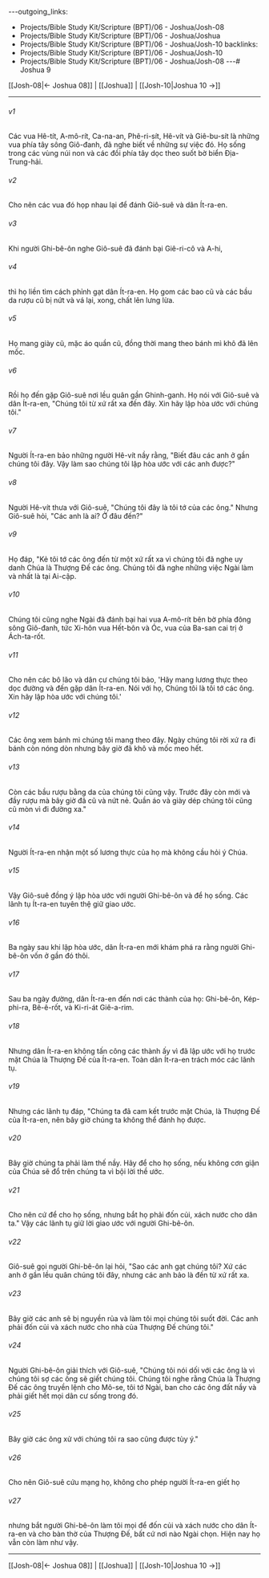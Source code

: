 ---outgoing_links:
  - Projects/Bible Study Kit/Scripture (BPT)/06 - Joshua/Josh-08
  - Projects/Bible Study Kit/Scripture (BPT)/06 - Joshua/Joshua
  - Projects/Bible Study Kit/Scripture (BPT)/06 - Joshua/Josh-10
backlinks:
  - Projects/Bible Study Kit/Scripture (BPT)/06 - Joshua/Josh-10
  - Projects/Bible Study Kit/Scripture (BPT)/06 - Joshua/Josh-08
---# Joshua 9

[[Josh-08|← Joshua 08]] | [[Joshua]] | [[Josh-10|Joshua 10 →]]
***



###### v1 
Các vua Hê-tít, A-mô-rít, Ca-na-an, Phê-ri-sít, Hê-vít và Giê-bu-sít là những vua phía tây sông Giô-đanh, đã nghe biết về những sự việc đó. Họ sống trong các vùng núi non và các đồi phía tây dọc theo suốt bờ biển Địa-Trung-hải. 

###### v2 
Cho nên các vua đó họp nhau lại để đánh Giô-suê và dân Ít-ra-en. 

###### v3 
Khi người Ghi-bê-ôn nghe Giô-suê đã đánh bại Giê-ri-cô và A-hi, 

###### v4 
thì họ liền tìm cách phỉnh gạt dân Ít-ra-en. Họ gom các bao cũ và các bầu da rượu cũ bị nứt và vá lại, xong, chất lên lưng lừa. 

###### v5 
Họ mang giày cũ, mặc áo quần cũ, đồng thời mang theo bánh mì khô đã lên mốc. 

###### v6 
Rồi họ đến gặp Giô-suê nơi lều quân gần Ghinh-ganh. Họ nói với Giô-suê và dân Ít-ra-en, "Chúng tôi từ xứ rất xa đến đây. Xin hãy lập hòa ước với chúng tôi." 

###### v7 
Người Ít-ra-en bảo những người Hê-vít nầy rằng, "Biết đâu các anh ở gần chúng tôi đây. Vậy làm sao chúng tôi lập hòa ước với các anh được?" 

###### v8 
Người Hê-vít thưa với Giô-suê, "Chúng tôi đây là tôi tớ của các ông." Nhưng Giô-suê hỏi, "Các anh là ai? Ở đâu đến?" 

###### v9 
Họ đáp, "Kẻ tôi tớ các ông đến từ một xứ rất xa vì chúng tôi đã nghe uy danh Chúa là Thượng Đế các ông. Chúng tôi đã nghe những việc Ngài làm và nhất là tại Ai-cập. 

###### v10 
Chúng tôi cũng nghe Ngài đã đánh bại hai vua A-mô-rít bên bờ phía đông sông Giô-đanh, tức Xi-hôn vua Hết-bôn và Óc, vua của Ba-san cai trị ở Ách-ta-rốt. 

###### v11 
Cho nên các bô lão và dân cư chúng tôi bảo, 'Hãy mang lương thực theo dọc đường và đến gặp dân Ít-ra-en. Nói với họ, Chúng tôi là tôi tớ các ông. Xin hãy lập hòa ước với chúng tôi.' 

###### v12 
Các ông xem bánh mì chúng tôi mang theo đây. Ngày chúng tôi rời xứ ra đi bánh còn nóng dòn nhưng bây giờ đã khô và mốc meo hết. 

###### v13 
Còn các bầu rượu bằng da của chúng tôi cũng vậy. Trước đây còn mới và đầy rượu mà bây giờ đã cũ và nứt nẻ. Quần áo và giày dép chúng tôi cũng cũ mòn vì đi đường xa." 

###### v14 
Người Ít-ra-en nhận một số lương thực của họ mà không cầu hỏi ý Chúa. 

###### v15 
Vậy Giô-suê đồng ý lập hòa ước với người Ghi-bê-ôn và để họ sống. Các lãnh tụ Ít-ra-en tuyên thệ giữ giao ước. 

###### v16 
Ba ngày sau khi lập hòa ước, dân Ít-ra-en mới khám phá ra rằng người Ghi-bê-ôn vốn ở gần đó thôi. 

###### v17 
Sau ba ngày đường, dân Ít-ra-en đến nơi các thành của họ: Ghi-bê-ôn, Kép-phi-ra, Bê-ê-rốt, và Ki-ri-át Giê-a-rim. 

###### v18 
Nhưng dân Ít-ra-en không tấn công các thành ấy vì đã lập ước với họ trước mặt Chúa là Thượng Đế của Ít-ra-en. Toàn dân Ít-ra-en trách móc các lãnh tụ. 

###### v19 
Nhưng các lãnh tụ đáp, "Chúng ta đã cam kết trước mặt Chúa, là Thượng Đế của Ít-ra-en, nên bây giờ chúng ta không thể đánh họ được. 

###### v20 
Bây giờ chúng ta phải làm thế nầy. Hãy để cho họ sống, nếu không cơn giận của Chúa sẽ đổ trên chúng ta vì bội lời thề ước. 

###### v21 
Cho nên cứ để cho họ sống, nhưng bắt họ phải đốn củi, xách nước cho dân ta." Vậy các lãnh tụ giữ lời giao ước với người Ghi-bê-ôn. 

###### v22 
Giô-suê gọi người Ghi-bê-ôn lại hỏi, "Sao các anh gạt chúng tôi? Xứ các anh ở gần lều quân chúng tôi đây, nhưng các anh bảo là đến từ xứ rất xa. 

###### v23 
Bây giờ các anh sẽ bị nguyền rủa và làm tôi mọi chúng tôi suốt đời. Các anh phải đốn củi và xách nước cho nhà của Thượng Đế chúng tôi." 

###### v24 
Người Ghi-bê-ôn giải thích với Giô-suê, "Chúng tôi nói dối với các ông là vì chúng tôi sợ các ông sẽ giết chúng tôi. Chúng tôi nghe rằng Chúa là Thượng Đế các ông truyền lệnh cho Mô-se, tôi tớ Ngài, ban cho các ông đất nầy và phải giết hết mọi dân cư sống trong đó. 

###### v25 
Bây giờ các ông xử với chúng tôi ra sao cũng được tùy ý." 

###### v26 
Cho nên Giô-suê cứu mạng họ, không cho phép người Ít-ra-en giết họ 

###### v27 
nhưng bắt người Ghi-bê-ôn làm tôi mọi để đốn củi và xách nước cho dân Ít-ra-en và cho bàn thờ của Thượng Đế, bất cứ nơi nào Ngài chọn. Hiện nay họ vẫn còn làm như vậy.

***
[[Josh-08|← Joshua 08]] | [[Joshua]] | [[Josh-10|Joshua 10 →]]
